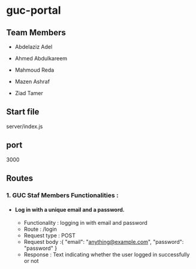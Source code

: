 # guc-portal

## Team Members

* Abdelaziz Adel

* Ahmed Abdulkareem

* Mahmoud Reda

* Mazen Ashraf

* Ziad Tamer

  

## Start file

server/index.js

  

## port

3000


## Routes

### 1. GUC Staf Members Functionalities :

* ####  Log in with a unique email and a password.
	* Functionality : logging in with email and password
	* Route : /login
	* Request type : POST
	* Request body :{
    "email": "anything@example.com",
    "password": "password"
}
	* Response : Text indicating whether the user logged in successfully or not
